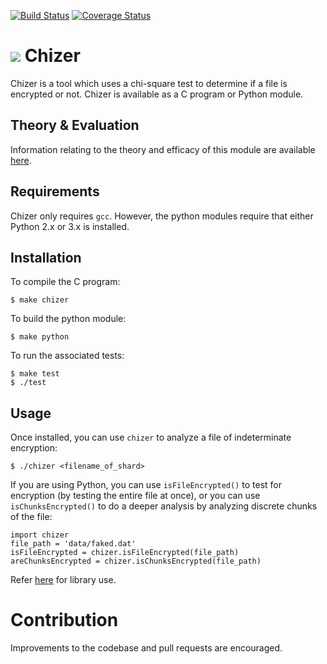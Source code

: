 [![Build Status](https://travis-ci.org/StorjPlatform/chizer.svg?branch=master)](https://travis-ci.org/StorjPlatform/chizer)
[![Coverage Status](https://coveralls.io/repos/StorjPlatform/chizer/badge.svg?branch=master)](https://coveralls.io/r/StorjPlatform/chi?branch=master)

# ![](https://raw.githubusercontent.com/StorjPlatform/chizer/master/image/chizer.png)  Chizer
Chizer is a tool which uses a chi-square test to determine if a file is encrypted or not. Chizer is available as a C program or Python module.

## Theory & Evaluation
Information relating to the theory and efficacy of this module are available [here](https://github.com/StorjPlatform/chizer/blob/master/EVALUATION.md). 

## Requirements
Chizer only requires `gcc`. However, the python modules require that either Python 2.x or 3.x is installed.

## Installation

To compile the C program:

    $ make chizer

To build the python module:

    $ make python
    
To run the associated tests:

    $ make test
    $ ./test

## Usage
Once installed, you can use `chizer` to analyze a file of indeterminate encryption:

    $ ./chizer <filename_of_shard>

If you are using Python, you can use `isFileEncrypted()` to test for encryption (by testing the entire file at once), or you can use `isChunksEncrypted()` to do a deeper analysis by analyzing discrete chunks of the file:

    import chizer
    file_path = 'data/faked.dat'
    isFileEncrypted = chizer.isFileEncrypted(file_path)
    areChunksEncrypted = chizer.isChunksEncrypted(file_path)

Refer [here](https://rawgit.com/StorjPlatform/chizer/master/doc/html/chizer.html) for library use.

# Contribution
Improvements to the codebase and pull requests are encouraged.
